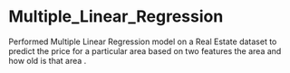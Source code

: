 # Multiple_Linear_Regression
Performed Multiple Linear Regression model on a Real Estate dataset to predict the price for a particular area based on two features the area and how old is that area .
